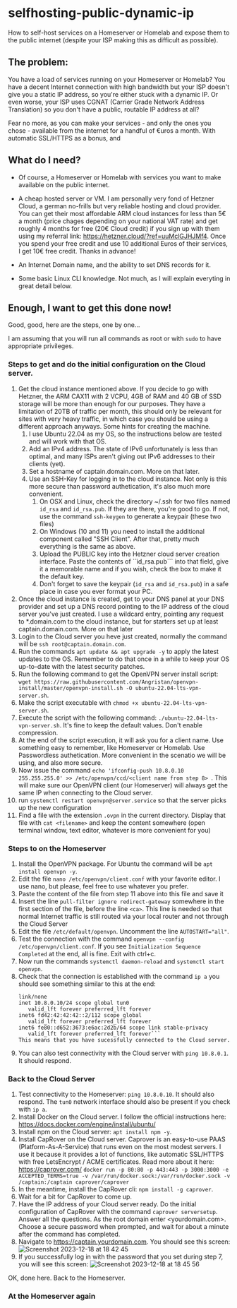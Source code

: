 # selfhosting-public-dynamic-ip
How to self-host services on a Homeserver or Homelab and expose them to the public internet (despite your ISP making this as difficult as possible). 

## The problem: 

You have a load of services running on your Homeserver or Homelab? You have a decent Internet connection with high bandwidth but your ISP doesn't give you a static IP address, so you're either stuck with a dynamic IP. Or even worse, your ISP uses CGNAT (Carrier Grade Network Address Translation) so you don't have a public, routable IP address at all?  

Fear no more, as you can make your services - and only the ones you chose - available from the internet for a handful of €uros a month. With automatic SSL/HTTPS as a bonus, and 

## What do I need? 

- Of course, a Homeserver or Homelab with services you want to make available on the public internet.

- A cheap hosted server or VM. I am personally very fond of Hetzner Cloud, a german no-frills but very reliable hosting and cloud provider. You can get their most affordable ARM cloud instances for less than 5€ a month (price chages depending on your national VAT rate) and get roughly 4 months for free (20€ Cloud credit) if you sign up with them using my referral link: https://hetzner.cloud/?ref=uuMclGJHJMf4. Once you spend your free credit and use 10 additional Euros of their services, I get 10€ free credit. Thanks in advance!

- An Internet Domain name, and the ability to set DNS records for it. 

- Some basic Linux CLI knowledge. Not much, as I will explain everyting in great detail below.

## Enough, I want to get this done now! 

Good, good, here are the steps, one by one...

I am assuming that you will run all commands as root or with ```sudo``` to have appropriate privileges. 

### Steps to get and do the initial configuration on the Cloud server.  

1. Get the cloud instance mentioned above. If you decide to go with Hetzner, the ARM CAX11 with 2 VCPU, 4GB of RAM and 40 GB of SSD storage will be more than enough for our purposes. They have a limitation of 20TB of traffic per month, this should only be relevant for sites with very heavy traffic, in which case you should be using a different approach anyways. Some hints for creating the machine.
    1. I use Ubuntu 22.04 as my OS, so the instructions below are tested and will work with that OS. 
    2. Add an IPv4 address. The state of IPv6 unfortunately is less than optimal, and many ISPs aren't giving out IPv6 addresses to their clients (yet).
    3. Set a hostname of captain.domain.com. More on that later. 
    4. Use an SSH-Key for logging in to the cloud instance. Not only is this more secure than password authetication, it's also much more convenient.
        1. On OSX and Linux, check the directory  ~/.ssh for two files named `id_rsa` and `id_rsa.pub`. If they are there, you're good to go. If not, use the command ```ssh-keygen``` to generate a keypair (these two files)
        2. On Windows (10 and 11) you need to install the additional component called "SSH Client". After that, pretty much everything is the same as above.
        3. Upload the PUBLIC key into the Hetzner cloud server creation interface. Paste the contents of ``ìd_rsa.pub``` into that field, give it a memorable name and if you wish, check the box to make it the default key.
        4. Don't forget to save the keypair (```id_rsa``` and ```id_rsa.pub```) in a safe place in case you ever format your PC. 
2. Once the cloud instance is created, get to your DNS panel at your DNS provider and set up a DNS record pointing to the IP address of the cloud server you've just created. I use a wildcard entry, pointing any request to *.domain.com to the cloud instance, but for starters set up at least captain.domain.com. More on that later
3. Login to the Cloud server you heve just created, normally the command will be ```ssh root@captain.domain.com```.
4. Run the commands ```apt update && apt upgrade -y``` to apply the latest updates to the OS. Remember to do that once in a while to keep your OS up-to-date with the latest security patches. 
5. Run the following command to get the OpenVPN server install script: ```wget https://raw.githubusercontent.com/Angristan/openvpn-install/master/openvpn-install.sh -O ubuntu-22.04-lts-vpn-server.sh```.
6. Make the script executable with ```chmod +x ubuntu-22.04-lts-vpn-server.sh```.
7. Execute the script with the following command: ```./ubuntu-22.04-lts-vpn-server.sh```. It's fine to keep the default values. Don't enable compression.
8. At the end of the script execution, it will ask you for a client name. Use something easy to remember, like Homeserver or Homelab. Use Passwordless authetication. More convenient in the scenatio we will be using, and also more secure.
9. Now issue the command ```echo 'ifconfig-push 10.8.0.10 255.255.255.0' >> /etc/openvpn/ccd/<client name from step 8> ```. This will make sure our OpenVPN client (our Homeserver) will always get the same IP when connecting to the Cloud server.
10. run ```systemctl restart openvpn@server.service``` so that the server picks up the new configuration
11. Find a file with the extension ```.ovpn``` in the current directory. Display that file with ```cat <filename>``` and keep the content somewhere (open terminal window, text editor, whatever is more convenient for you) 

### Steps to on the Homeserver

1. Install the OpenVPN package. For Ubuntu the command will be ```apt install openvpn -y```.
2. Edit the file ```nano /etc/openvpn/client.conf``` with your favorite editor. I use nano, but please, feel free to use whatever you prefer.
3. Paste the content of the file from step 11 above into this file and save it
4. Insert the line ```pull-filter ignore redirect-gateway``` somewhere in the first section of the file, before the line ```<ca>```. This line is needed so that normal Internet traffic is still routed via your local router and not through the Cloud Server
5. Edit the file ```/etc/default/openvpn```. Uncomment the line ```AUTOSTART="all"```.
6. Test the connection with the command ```openvpn --config /etc/openvpn/client.conf```. If you see ```Initialization Sequence Completed``` at the end, all is fine. Exit with ctrl+c.
7. Now run the commands ```systemctl daemon-reload``` and ```systemctl start openvpn```.
8. Check that the connection is established with the command ```ip a``` you should see something similar to this at the end: 
    ```tun0: <POINTOPOINT,MULTICAST,NOARP,UP,LOWER_UP> mtu 1500 qdisc fq_codel state UNKNOWN group default qlen 500
    link/none 
    inet 10.8.0.10/24 scope global tun0
       valid_lft forever preferred_lft forever
    inet6 fd42:42:42:42::2/112 scope global 
       valid_lft forever preferred_lft forever
    inet6 fe80::d652:3673:e6ac:2d2b/64 scope link stable-privacy 
       valid_lft forever preferred_lft forever```
    This means that you have sucessfully connected to the Cloud server.
9. You can also test connectivity with the Cloud server with ```ping 10.8.0.1```. It should respond.

### Back to the Cloud Server

1. Test connectivity to the Homeserver: ```ping 10.8.0.10```. It should also respond. The ```tun0``` network interface should also be present if you check with ```ip a```.
2. Install Docker on the Cloud server. I follow the official instructions here: https://docs.docker.com/engine/install/ubuntu/
3. Install npm on the Cloud server: ```apt install npm -y```.
4. Install CapRover on the Cloud server. Caprover is an easy-to-use PAAS (Platform-As-A-Service) that runs even on the most modest servers. I use it because it provides a lot of functions, like automatic SSL/HTTPS with free LetsEncrypt / ACME certificates. Read more about it here: https://caprover.com/
```docker run -p 80:80 -p 443:443 -p 3000:3000 -e ACCEPTED_TERMS=true -v /var/run/docker.sock:/var/run/docker.sock -v /captain:/captain caprover/caprover```
5. In the meantime, install the CapRover cli: ```npm install -g caprover```.
6. Wait for a bit for CapRover to come up.
7. Have the IP address of your Cloud server ready. Do the initial configuration of CapRover with the command ```caprover serversetup```. Answer all the questions. As the root domain enter <yourdomain.com>. Choose a secure password when prompted, and wait for about a minute after the command has completed.
8. Navigate to https://captain.yourdomain.com. You should see this screen:
![Screenshot 2023-12-18 at 18 42 45](https://github.com/kerk1v/selfhosting-public-dynamic-ip/assets/16302524/e94a0398-4a3b-4435-990e-5b4df11ffdc2)
9. If you successfully log in with the password that you set during step 7, you will see this screen:
![Screenshot 2023-12-18 at 18 45 56](https://github.com/kerk1v/selfhosting-public-dynamic-ip/assets/16302524/97cc708d-8f50-46b0-9763-c587e7923b61)

OK, done here. Back to the Homeserver. 

### At the Homeserver again


